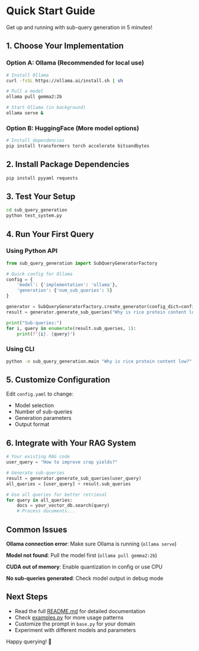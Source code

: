# Quick Start Guide

Get up and running with sub-query generation in 5 minutes!

## 1. Choose Your Implementation

### Option A: Ollama (Recommended for local use)
```bash
# Install Ollama
curl -fsSL https://ollama.ai/install.sh | sh

# Pull a model
ollama pull gemma2:2b

# Start Ollama (in background)
ollama serve &
```

### Option B: HuggingFace (More model options)
```bash
# Install dependencies
pip install transformers torch accelerate bitsandbytes
```

## 2. Install Package Dependencies
```bash
pip install pyyaml requests
```

## 3. Test Your Setup
```bash
cd sub_query_generation
python test_system.py
```

## 4. Run Your First Query

### Using Python API
```python
from sub_query_generation import SubQueryGeneratorFactory

# Quick config for Ollama
config = {
    'model': {'implementation': 'ollama'},
    'generation': {'num_sub_queries': 5}
}

generator = SubQueryGeneratorFactory.create_generator(config_dict=config)
result = generator.generate_sub_queries("Why is rice protein content low?")

print("Sub-queries:")
for i, query in enumerate(result.sub_queries, 1):
    print(f"{i}. {query}")
```

### Using CLI
```bash
python -m sub_query_generation.main "Why is rice protein content low?"
```

## 5. Customize Configuration

Edit `config.yaml` to change:
- Model selection
- Number of sub-queries
- Generation parameters
- Output format

## 6. Integrate with Your RAG System

```python
# Your existing RAG code
user_query = "How to improve crop yields?"

# Generate sub-queries
result = generator.generate_sub_queries(user_query)
all_queries = [user_query] + result.sub_queries

# Use all queries for better retrieval
for query in all_queries:
    docs = your_vector_db.search(query)
    # Process documents...
```

## Common Issues

**Ollama connection error**: Make sure Ollama is running (`ollama serve`)

**Model not found**: Pull the model first (`ollama pull gemma2:2b`)

**CUDA out of memory**: Enable quantization in config or use CPU

**No sub-queries generated**: Check model output in debug mode

## Next Steps

- Read the full [README.md](README.md) for detailed documentation
- Check [examples.py](examples.py) for more usage patterns
- Customize the prompt in `base.py` for your domain
- Experiment with different models and parameters

Happy querying! 🚀
